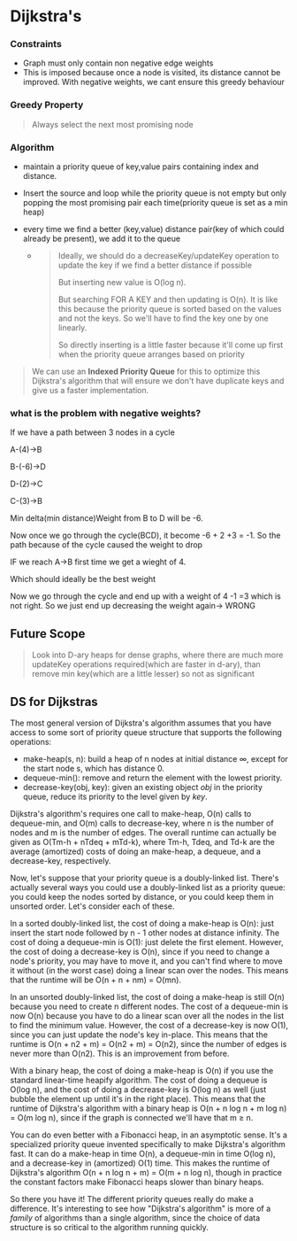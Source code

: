 # Dijkstra's

### Constraints

- Graph must only contain non negative edge weights
- This is imposed because once a node is visited, its distance cannot be improved. With negative weights, we cant ensure this greedy behaviour 

### Greedy Property

> Always select the next most promising node

### Algorithm

- maintain a priority queue of key,value pairs containing index and distance.

- Insert the source and loop while the priority queue is not empty but only popping the most promising pair each time(priority queue is set as a min heap)

- every time we find a better (key,value) distance pair(key of which could already be present), we add it to the queue

  - > Ideally, we should do a decreaseKey/updateKey operation to update the key if we find a better distance if possible
    >
    > But inserting new value is O(log n). 
    >
    > But searching FOR A KEY and then updating is O(n). It is like this because the priority queue is sorted based on the values and not the keys. So we'll have to find the key one by one linearly. 
    >
    > So directly inserting is a little faster because it'll come up first when the priority queue arranges based on priority

> We can use an **Indexed Priority Queue** for this to optimize this Dijkstra's algorithm that will ensure we don't have duplicate keys and give us a faster implementation.



### what is the problem with negative weights?

If we have a path between 3 nodes in a cycle 

A-(4)->B

B-(-6)->D

D-(2)->C

C-(3)->B

Min delta(min distance)Weight from B to D will be -6.

Now once we go through the cycle(BCD), it become -6 + 2 +3 = -1. So the path because of the cycle caused the weight to drop

IF we reach A->B first time we get a wieght of 4.

Which should ideally be the best weight

Now we go through the cycle and end up with a weight of 4 -1 =3 which is not right. So we just end up decreasing the weight again-> WRONG

## Future Scope

> Look into D-ary heaps for dense graphs, where there are much more updateKey operations required(which are faster in d-ary), than remove min key(which are a little lesser) so not as significant



## DS for Dijkstras

The most general version of Dijkstra's algorithm assumes that you have access to some sort of priority queue structure that supports the following operations:

- make-heap(s, n): build a heap of n nodes at initial distance ∞, except for the start node s, which has distance 0.
- dequeue-min(): remove and return the element with the lowest priority.
- decrease-key(obj, key): given an existing object *obj* in the priority queue, reduce its priority to the level given by *key*.

Dijkstra's algorithm's requires one call to make-heap, O(n) calls to dequeue-min, and O(m) calls to decrease-key, where n is the number of nodes and m is the number of edges. The overall runtime can actually be given as O(Tm-h + nTdeq + mTd-k), where Tm-h, Tdeq, and Td-k are the average (amortized) costs of doing an make-heap, a dequeue, and a decrease-key, respectively.

Now, let's suppose that your priority queue is a doubly-linked list. There's actually several ways you could use a doubly-linked list as a priority queue: you could keep the nodes sorted by distance, or you could keep them in unsorted order. Let's consider each of these.

In a sorted doubly-linked list, the cost of doing a make-heap is O(n): just insert the start node followed by n - 1 other nodes at distance infinity. The cost of doing a dequeue-min is O(1): just delete the first element. However, the cost of doing a decrease-key is O(n), since if you need to change a node's priority, you may have to move it, and you can't find where to move it without (in the worst case) doing a linear scan over the nodes. This means that the runtime will be O(n + n + nm) = O(mn).

In an unsorted doubly-linked list, the cost of doing a make-heap is still O(n) because you need to create n different nodes. The cost of a dequeue-min is now O(n) because you have to do a linear scan over all the nodes in the list to find the minimum value. However, the cost of a decrease-key is now O(1), since you can just update the node's key in-place. This means that the runtime is O(n + n2 + m) = O(n2 + m) = O(n2), since the number of edges is never more than O(n2). This is an improvement from before.

With a binary heap, the cost of doing a make-heap is O(n) if you use the standard linear-time heapify algorithm. The cost of doing a dequeue is O(log n), and the cost of doing a decrease-key is O(log n) as well (just bubble the element up until it's in the right place). This means that the runtime of Dijkstra's algorithm with a binary heap is O(n + n log n + m log n) = O(m log n), since if the graph is connected we'll have that m ≥ n.

You can do even better with a Fibonacci heap, in an asymptotic sense. It's a specialized priority queue invented specifically to make Dijkstra's algorithm fast. It can do a make-heap in time O(n), a dequeue-min in time O(log n), and a decrease-key in (amortized) O(1) time. This makes the runtime of Dijkstra's algorithm O(n + n log n + m) = O(m + n log n), though in practice the constant factors make Fibonacci heaps slower than binary heaps.

So there you have it! The different priority queues really do make a difference. It's interesting to see how "Dijkstra's algorithm" is more of a *family* of algorithms than a single algorithm, since the choice of data structure is so critical to the algorithm running quickly.
